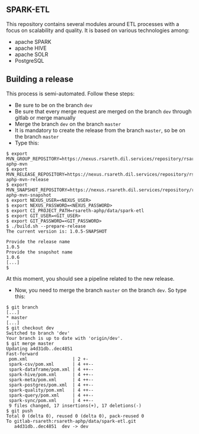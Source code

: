 SPARK-ETL
---------


This repository contains several modules around ETL processes with a focus on
scalability and quality. It is based on various technologies among: 

- apache SPARK
- apache HIVE
- apache SOLR
- PostgreSQL


Building a release
------------------

This process is semi-automated. Follow these steps:

- Be sure to be on the branch ``dev``
- Be sure that every merge request are merged on the branch ``dev`` through gitlab or merge manually
- Merge the branch ``dev`` on the branch ``master``
- It is mandatory to create the release from the branch ``master``, so be on the branch ``master``
- Type this:

```shell
$ export MVN_GROUP_REPOSITORY=https://nexus.rsareth.dil.services/repository/rsareth-aphp-mvn
$ export MVN_RELEASE_REPOSITORY=https://nexus.rsareth.dil.services/repository/rsareth-aphp-mvn-release
$ export MVN_SNAPSHOT_REPOSITORY=https://nexus.rsareth.dil.services/repository/rsareth-aphp-mvn-snapshot
$ export NEXUS_USER=<NEXUS_USER>
$ export NEXUS_PASSWORD=<NEXUS_PASSWORD>
$ export CI_PROJECT_PATH=rsareth-aphp/data/spark-etl
$ export GIT_USER=<GIT_USER>
$ export GIT_PASSWORD=<GIT_PASSWORD>
$ ./build.sh --prepare-release
The current version is: 1.0.5-SNAPSHOT

Provide the release name
1.0.5
Provide the snapshot name
1.0.6
[...]
$
```

  At this moment, you should see a pipeline related to the new release.
- Now, you need to merge the branch ``master`` on the branch ``dev``. So type this:

```shell
$ git branch
[...]
* master
[...]
$ git checkout dev
Switched to branch 'dev'
Your branch is up to date with 'origin/dev'.
$ git merge master
Updating a4d31db..dec4851
Fast-forward
 pom.xml                 | 2 +-
 spark-csv/pom.xml       | 4 ++--
 spark-dataframe/pom.xml | 4 ++--
 spark-hive/pom.xml      | 4 ++--
 spark-meta/pom.xml      | 4 ++--
 spark-postgres/pom.xml  | 4 ++--
 spark-quality/pom.xml   | 4 ++--
 spark-query/pom.xml     | 4 ++--
 spark-sync/pom.xml      | 4 ++--
 9 files changed, 17 insertions(+), 17 deletions(-)
$ git push
Total 0 (delta 0), reused 0 (delta 0), pack-reused 0
To gitlab-rsareth:rsareth-aphp/data/spark-etl.git
   a4d31db..dec4851  dev -> dev
```


